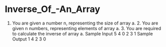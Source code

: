 # Inverse_Of_-An_Array
1. You are given a number n, representing the size of array a. 2. You are given n numbers, representing elements of array a. 3. You are required to calculate the inverse of array a.
Sample Input
5
4 0 2 3 1
Sample Output
1 4 2 3 0
